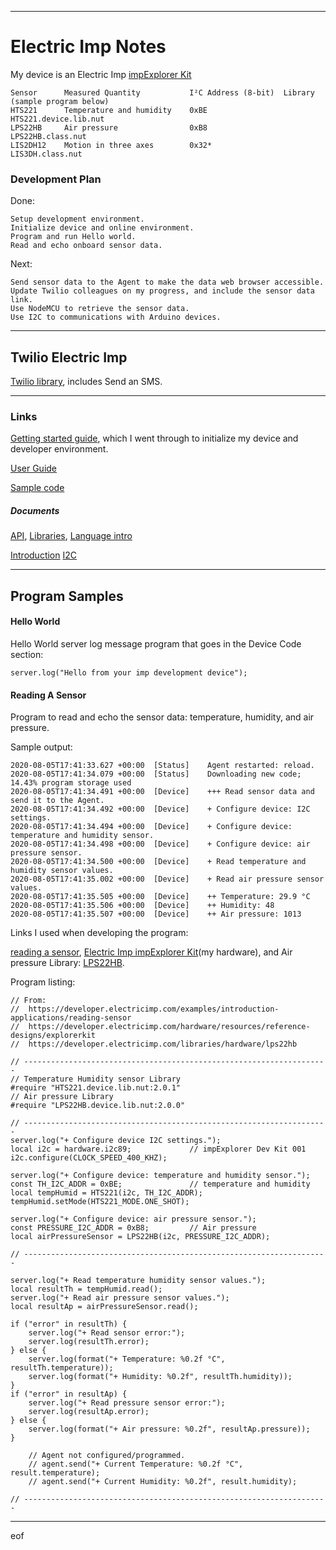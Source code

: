 --------------------------------------------------------------------------------
# Electric Imp Notes

My device is an
Electric Imp [impExplorer Kit](https://developer.electricimp.com/hardware/resources/reference-designs/explorerkit)
````
Sensor      Measured Quantity           I²C Address (8-bit)  Library (sample program below)
HTS221      Temperature and humidity    0xBE                 HTS221.device.lib.nut
LPS22HB     Air pressure                0xB8                 LPS22HB.class.nut
LIS2DH12    Motion in three axes        0x32*                LIS3DH.class.nut
````

### Development Plan

Done:
````
Setup development environment.
Initialize device and online environment.
Program and run Hello world.
Read and echo onboard sensor data.
````
Next:
````
Send sensor data to the Agent to make the data web browser accessible.
Update Twilio colleagues on my progress, and include the sensor data link.
Use NodeMCU to retrieve the sensor data.
Use I2C to communications with Arduino devices.
````

--------------------------------------------------------------------------------
## Twilio Electric Imp

[Twilio library](https://developer.electricimp.com/libraries/webservices/twilio),
includes Send an SMS.

--------------------------------------------------------------------------------
### Links

[Getting started guide](https://developer.electricimp.com/gettingstarted/generic),
which I went through to initialize my device and developer environment.

[User Guide](https://developer.electricimp.com/tools/impcentral/impcentralintroduction)

[Sample code](https://developer.electricimp.com/examples)

##### Documents

[API](https://developer.electricimp.com/api),
[Libraries](https://developer.electricimp.com/integrations),
[Language intro](https://developer.electricimp.com/squirrel/squirrel-guide/introduction)

[Introduction](https://developer.electricimp.com/resources/i2c)
[I2C](https://developer.electricimp.com/api/hardware/i2c)

--------------------------------------------------------------------------------
## Program Samples

#### Hello World

Hello World server log message program that goes in the Device Code section:
````
server.log("Hello from your imp development device");
````

#### Reading A Sensor

Program to read and echo the sensor data: temperature, humidity, and air pressure.

Sample output:
````
2020-08-05T17:41:33.627 +00:00 	[Status] 	Agent restarted: reload.
2020-08-05T17:41:34.079 +00:00 	[Status] 	Downloading new code; 14.43% program storage used
2020-08-05T17:41:34.491 +00:00 	[Device] 	+++ Read sensor data and send it to the Agent.
2020-08-05T17:41:34.492 +00:00 	[Device] 	+ Configure device: I2C settings.
2020-08-05T17:41:34.494 +00:00 	[Device] 	+ Configure device: temperature and humidity sensor.
2020-08-05T17:41:34.498 +00:00 	[Device] 	+ Configure device: air pressure sensor.
2020-08-05T17:41:34.500 +00:00 	[Device] 	+ Read temperature and humidity sensor values.
2020-08-05T17:41:35.002 +00:00 	[Device] 	+ Read air pressure sensor values.
2020-08-05T17:41:35.505 +00:00 	[Device] 	++ Temperature: 29.9 °C
2020-08-05T17:41:35.506 +00:00 	[Device] 	++ Humidity: 48
2020-08-05T17:41:35.507 +00:00 	[Device] 	++ Air pressure: 1013
````
Links I used when developing the program:

[reading a sensor](https://developer.electricimp.com/examples/introduction-applications/reading-sensor),
[Electric Imp impExplorer Kit](https://developer.electricimp.com/hardware/resources/reference-designs/explorerkit)(my hardware),
and
Air pressure Library: [LPS22HB](https://developer.electricimp.com/libraries/hardware/lps22hb).

Program listing:


````
// From:
//  https://developer.electricimp.com/examples/introduction-applications/reading-sensor
//  https://developer.electricimp.com/hardware/resources/reference-designs/explorerkit
//  https://developer.electricimp.com/libraries/hardware/lps22hb

// --------------------------------------------------------------------
// Temperature Humidity sensor Library
#require "HTS221.device.lib.nut:2.0.1"
// Air pressure Library
#require "LPS22HB.device.lib.nut:2.0.0"

// --------------------------------------------------------------------
server.log("+ Configure device I2C settings.");
local i2c = hardware.i2c89;             // impExplorer Dev Kit 001
i2c.configure(CLOCK_SPEED_400_KHZ);

server.log("+ Configure device: temperature and humidity sensor.");
const TH_I2C_ADDR = 0xBE;               // temperature and humidity
local tempHumid = HTS221(i2c, TH_I2C_ADDR);
tempHumid.setMode(HTS221_MODE.ONE_SHOT);

server.log("+ Configure device: air pressure sensor.");
const PRESSURE_I2C_ADDR = 0xB8;         // Air pressure
local airPressureSensor = LPS22HB(i2c, PRESSURE_I2C_ADDR);

// --------------------------------------------------------------------

server.log("+ Read temperature humidity sensor values.");
local resultTh = tempHumid.read();
server.log("+ Read air pressure sensor values.");
local resultAp = airPressureSensor.read();

if ("error" in resultTh) {
    server.log("+ Read sensor error:");
    server.log(resultTh.error);
} else {
    server.log(format("+ Temperature: %0.2f °C", resultTh.temperature));
    server.log(format("+ Humidity: %0.2f", resultTh.humidity));
}
if ("error" in resultAp) {
    server.log("+ Read pressure sensor error:");
    server.log(resultAp.error);
} else {
    server.log(format("+ Air pressure: %0.2f", resultAp.pressure));
}

    // Agent not configured/programmed.
    // agent.send("+ Current Temperature: %0.2f °C", result.temperature);
    // agent.send("+ Current Humidity: %0.2f", result.humidity);

// --------------------------------------------------------------------
````
--------------------------------------------------------------------------------
eof